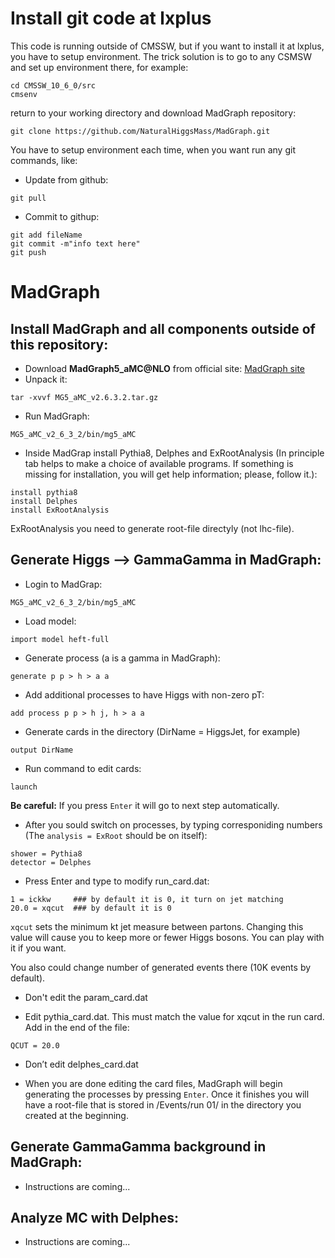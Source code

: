 # Install git code at lxplus

This code is running outside of CMSSW, but if you want to install it at lxplus, you have to setup environment.
The trick solution is to go to any CSMSW and set up environment there, for example:
```
cd CMSSW_10_6_0/src
cmsenv
```
return to your working directory and download MadGraph repository:
```
git clone https://github.com/NaturalHiggsMass/MadGraph.git
```

You have to setup environment each time, when you want run any git commands, like:
* Update from github:
```
git pull
```
* Commit to githup:
```
git add fileName
git commit -m"info text here"
git push
```

# MadGraph

## Install MadGraph and all components outside of this repository:

* Download **MadGraph5_aMC@NLO** from official site: [MadGraph site](http://madgraph.physics.illinois.edu/)
* Unpack it: 
``` 
tar -xvvf MG5_aMC_v2.6.3.2.tar.gz
```
* Run MadGraph: 
```
MG5_aMC_v2_6_3_2/bin/mg5_aMC 
```
* Inside MadGrap install Pythia8, Delphes and ExRootAnalysis 
(In principle tab helps to make a choice of available programs. If something is missing for installation, you will get help information; please, follow it.):
```
install pythia8
install Delphes
install ExRootAnalysis
```
ExRootAnalysis you need to generate root-file directyly (not lhc-file).

## Generate Higgs --> GammaGamma in MadGraph:

* Login to MadGrap:
```
MG5_aMC_v2_6_3_2/bin/mg5_aMC
```
* Load model:
```
import model heft-full
```
* Generate process (a is a gamma in MadGraph):
```
generate p p > h > a a
```
* Add additional processes to have Higgs with non-zero pT:
```
add process p p > h j, h > a a
```
* Generate cards in the directory (DirName = HiggsJet, for example)
```
output DirName
```
* Run command to edit cards:
```
launch
```

**Be careful:** If you press `Enter` it will go to next step automatically.

* After you sould switch on processes, 
by typing corresponiding numbers 
(The `analysis = ExRoot` should be on itself):
```
shower = Pythia8
detector = Delphes
```
* Press Enter and type to modify run\_card.dat:
```
1 = ickkw     ### by default it is 0, it turn on jet matching
20.0 = xqcut  ### by default it is 0 
```
`xqcut` sets the minimum kt jet measure between partons. 
Changing this value will cause you to keep more or
fewer Higgs bosons. You can play with it if you want.

You also could change number of generated events there (10K events by default).

* Don't edit the param\_card.dat

* Edit pythia\_card.dat. 
This must match the value for xqcut in the run card.
Add in the end of the file:
```
QCUT = 20.0
```
* Don’t edit delphes\_card.dat

* When you are done editing the card files, MadGraph will begin generating the processes by pressing `Enter`.
Once it finishes you will have a root-file that is stored in /Events/run 01/ in the directory you created at the beginning.


## Generate GammaGamma background in MadGraph:

   - Instructions are coming...

## Analyze MC with Delphes:

   - Instructions are coming...
   
